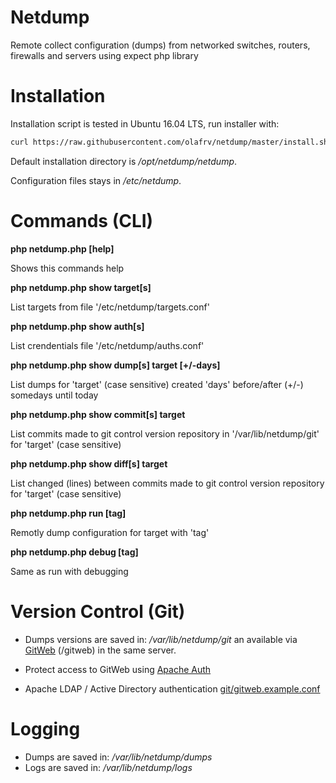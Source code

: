 # Netdump

Remote collect configuration (dumps) from networked switches, routers, firewalls and servers using expect php library

# Installation

Installation script is tested in Ubuntu 16.04 LTS, run installer with:

```bash
curl https://raw.githubusercontent.com/olafrv/netdump/master/install.sh | bash -
```

Default installation directory is */opt/netdump/netdump*.

Configuration files stays in */etc/netdump*.


# Commands (CLI)

**php netdump.php [help]**

Shows this commands help

**php netdump.php show target[s]**

List targets from file '/etc/netdump/targets.conf'

**php netdump.php show auth[s]**

List crendentials file '/etc/netdump/auths.conf'

**php netdump.php show dump[s] target [+/-days]**

List dumps for 'target' (case sensitive) created 'days' 
before/after (+/-) somedays until today

**php netdump.php show commit[s] target**

List commits made to git control version repository
in '/var/lib/netdump/git' for 'target' (case sensitive)

**php netdump.php show diff[s] target**

List changed (lines) between commits made to git control
version repository for 'target' (case sensitive)

**php netdump.php run [tag]**

Remotly dump configuration for target with 'tag'

**php netdump.php debug [tag]**

Same as run with debugging

# Version Control (Git)

* Dumps versions are saved in: */var/lib/netdump/git* an available via [GitWeb](https://git-scm.com/docs/gitweb) (/gitweb) in the same server.

* Protect access to GitWeb using [Apache Auth](http://httpd.apache.org/docs/2.0/mod/mod_auth.html)

* Apache LDAP / Active Directory authentication [git/gitweb.example.conf](https://github.com/olafrv/netdump/tree/master/git)


# Logging

* Dumps are saved in: */var/lib/netdump/dumps*
* Logs are saved in: */var/lib/netdump/logs*


